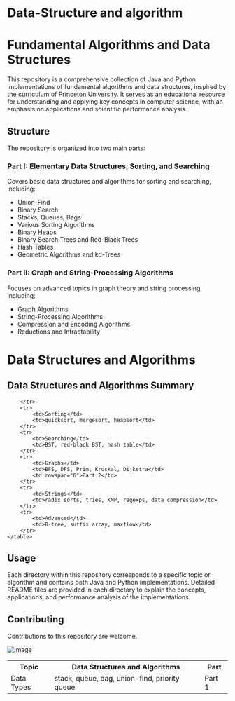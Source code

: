 # Data-Structure and algorithm 

# Fundamental Algorithms and Data Structures

This repository is a comprehensive collection of Java and Python implementations of fundamental algorithms and data structures, inspired by the curriculum of Princeton University. It serves as an educational resource for understanding and applying key concepts in computer science, with an emphasis on applications and scientific performance analysis.

## Structure

The repository is organized into two main parts:

### Part I: Elementary Data Structures, Sorting, and Searching

Covers basic data structures and algorithms for sorting and searching, including:

- Union-Find
- Binary Search
- Stacks, Queues, Bags
- Various Sorting Algorithms
- Binary Heaps
- Binary Search Trees and Red-Black Trees
- Hash Tables
- Geometric Algorithms and kd-Trees

### Part II: Graph and String-Processing Algorithms

Focuses on advanced topics in graph theory and string processing, including:

- Graph Algorithms
- String-Processing Algorithms
- Compression and Encoding Algorithms
- Reductions and Intractability

# Data Structures and Algorithms

 <h2>Data Structures and Algorithms Summary</h2>
    <table>
        <tr>
            <th>Topic</th>
            <th>Data Structures and Algorithms</th>
            <th>Part</th>
        </tr>
        <tr>
            <td>Data Types</td>
            <td>stack, queue, bag, union-find, priority queue</td>
            <td rowspan="3">Part 1</td>
            
        </tr>
        <tr>
            <td>Sorting</td>
            <td>quicksort, mergesort, heapsort</td>
        </tr>
        <tr>
            <td>Searching</td>
            <td>BST, red-black BST, hash table</td>
        </tr>
        <tr>
            <td>Graphs</td>
            <td>BFS, DFS, Prim, Kruskal, Dijkstra</td>
            <td rowspan="6">Part 2</td>
        </tr>
        <tr>
            <td>Strings</td>
            <td>radix sorts, tries, KMP, regexps, data compression</td>
        </tr>
        <tr>
            <td>Advanced</td>
            <td>B-tree, suffix array, maxflow</td>
        </tr>
    </table>



## Usage

Each directory within this repository corresponds to a specific topic or algorithm and contains both Java and Python implementations. Detailed README files are provided in each directory to explain the concepts, applications, and performance analysis of the implementations.

## Contributing

Contributions to this repository are welcome.

![image](https://github.com/Slmaking/Data-Structure/assets/58626257/2a61e1d6-3a12-48c1-9244-cbd51a748e6f)


